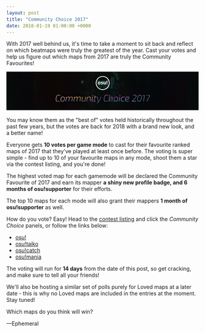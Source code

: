 ```yaml
---
layout: post
title: "Community Choice 2017"
date: 2018-01-19 01:00:00 +0000
---
```


With 2017 well behind us, it's time to take a moment to sit back and reflect on which beatmaps were truly the greatest of the year. Cast your votes and help us figure out which maps from 2017 are truly the Community Favourites!

[![](/wiki/shared/news/2018-01-18-community-choice-2017/banner.jpg)](https://osu.ppy.sh/community/contests/59)

You may know them as the "best of" votes held historically throughout the past few years, but the votes are back for 2018 with a brand new look, and a better name!

Everyone gets **10 votes per game mode** to cast for their favourite ranked maps of 2017 that they've played at least once before. The voting is super simple - find up to 10 of your favourite maps in any mode, shoot them a star via the contest listing, and you're done!

The highest voted map for each gamemode will be declared the Community Favourite of 2017 and earn its mapper **a shiny new profile badge, and 6 months of osu!supporter** for their efforts.

The top 10 maps for each mode will also grant their mappers **1 month of osu!supporter** as well.

How do you vote? Easy! Head to the [contest listing](https://osu.ppy.sh/community/contests) and click the *Community Choice* panels, or follow the links below:

* [osu!](https://osu.ppy.sh/community/contests/59)
* [osu!taiko](https://osu.ppy.sh/community/contests/60)
* [osu!catch](https://osu.ppy.sh/community/contests/61)
* [osu!mania](https://osu.ppy.sh/community/contests/62)

The voting will run for **14 days** from the date of this post, so get cracking, and make sure to tell all your friends!

We'll also be hosting a similar set of polls purely for Loved maps at a later date - this is why no Loved maps are included in the entries at the moment. Stay tuned!

Which maps do you think will win?

—Ephemeral
